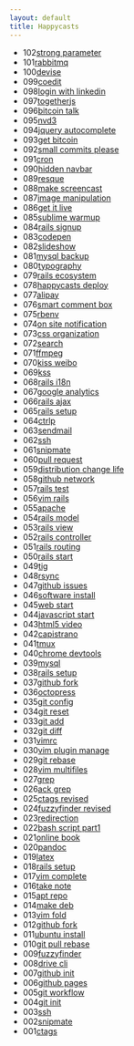 ```yaml
---
layout: default
title: Happycasts
---
```


<section class="container content">
  <ul class="listing">
    <li>
      <span>102</span><a href="102-strong-parameter.html">strong parameter</a>
    </li>
    <li>
      <span>101</span><a href="101-rabbitmq.html">rabbitmq</a>
    </li>
    <li>
      <span>100</span><a href="100-devise.html">devise</a>
    </li>
    <li>
      <span>099</span><a href="099-coedit.html">coedit</a>
    </li>
    <li>
      <span>098</span><a href="098-login-with-linkedin.html">login with linkedin</a>
    </li>
    <li>
      <span>097</span><a href="097-togetherjs.html">togetherjs</a>
    </li>
    <li>
      <span>096</span><a href="096-bitcoin-talk.html">bitcoin talk</a>
    </li>
    <li>
      <span>095</span><a href="095-nvd3.html">nvd3</a>
    </li>
    <li>
      <span>094</span><a href="094-jquery-autocomplete.html">jquery autocomplete</a>
    </li>
    <li>
      <span>093</span><a href="093-get-bitcoin.html">get bitcoin</a>
    </li>
    <li>
      <span>092</span><a href="092-small-commits-please.html">small commits please</a>
    </li>
    <li>
      <span>091</span><a href="091-cron.html">cron</a>
    </li>
    <li>
      <span>090</span><a href="090-hidden-navbar.html">hidden navbar</a>
    </li>
    <li>
      <span>089</span><a href="089-resque.html">resque</a>
    </li>
    <li>
      <span>088</span><a href="088-make-screencast.html">make screencast</a>
    </li>
    <li>
      <span>087</span><a href="087-image-manipulation.html">image manipulation</a>
    </li>
    <li>
      <span>086</span><a href="086-get-it-live.html">get it live</a>
    </li>
    <li>
      <span>085</span><a href="085-sublime-warmup.html">sublime warmup</a>
    </li>
    <li>
      <span>084</span><a href="084-rails-signup.html">rails signup</a>
    </li>
    <li>
      <span>083</span><a href="083-codepen.html">codepen</a>
    </li>
    <li>
      <span>082</span><a href="082-slideshow.html">slideshow</a>
    </li>
    <li>
      <span>081</span><a href="081-mysql-backup.html">mysql backup</a>
    </li>
    <li>
      <span>080</span><a href="080-typography.html">typography</a>
    </li>
    <li>
      <span>079</span><a href="079-rails-ecosystem.html">rails ecosystem</a>
    </li>
    <li>
      <span>078</span><a href="078-happycasts-deploy.html">happycasts deploy</a>
    </li>
    <li>
      <span>077</span><a href="077-alipay.html">alipay</a>
    </li>
    <li>
      <span>076</span><a href="076-smart-comment-box.html">smart comment box</a>
    </li>
    <li>
      <span>075</span><a href="075-rbenv.html">rbenv</a>
    </li>
    <li>
      <span>074</span><a href="074-on-site-notification.html">on site notification</a>
    </li>
    <li>
      <span>073</span><a href="073-css-organization.html">css organization</a>
    </li>
    <li>
      <span>072</span><a href="072-search.html">search</a>
    </li>
    <li>
      <span>071</span><a href="071-ffmpeg.html">ffmpeg</a>
    </li>
    <li>
      <span>070</span><a href="070-kiss-weibo.html">kiss weibo</a>
    </li>
    <li>
      <span>069</span><a href="069-kss.html">kss</a>
    </li>
    <li>
      <span>068</span><a href="068-rails-i18n.html">rails i18n</a>
    </li>
    <li>
      <span>067</span><a href="067-google-analytics.html">google analytics</a>
    </li>
    <li>
      <span>066</span><a href="066-rails-ajax.html">rails ajax</a>
    </li>
    <li>
      <span>065</span><a href="065-rails-setup.html">rails setup</a>
    </li>
    <li>
      <span>064</span><a href="064-ctrlp.html">ctrlp</a>
    </li>
    <li>
      <span>063</span><a href="063-sendmail.html">sendmail</a>
    </li>
    <li>
      <span>062</span><a href="062-ssh.html">ssh</a>
    </li>
    <li>
      <span>061</span><a href="061-snipmate.html">snipmate</a>
    </li>
    <li>
      <span>060</span><a href="060-pull-request.html">pull request</a>
    </li>
    <li>
      <span>059</span><a href="059-distribution-change-life.html">distribution change life</a>
    </li>
    <li>
      <span>058</span><a href="058-github-network.html">github network</a>
    </li>
    <li>
      <span>057</span><a href="057-rails-test.html">rails test</a>
    </li>
    <li>
      <span>056</span><a href="056-vim-rails.html">vim rails</a>
    </li>
    <li>
      <span>055</span><a href="055-apache.html">apache</a>
    </li>
    <li>
      <span>054</span><a href="054-rails-model.html">rails model</a>
    </li>
    <li>
      <span>053</span><a href="053-rails-view.html">rails view</a>
    </li>
    <li>
      <span>052</span><a href="052-rails-controller.html">rails controller</a>
    </li>
    <li>
      <span>051</span><a href="051-rails-routing.html">rails routing</a>
    </li>
    <li>
      <span>050</span><a href="050-rails-start.html">rails start</a>
    </li>
    <li>
      <span>049</span><a href="049-tig.html">tig</a>
    </li>
    <li>
      <span>048</span><a href="048-rsync.html">rsync</a>
    </li>
    <li>
      <span>047</span><a href="047-github-issues.html">github issues</a>
    </li>
    <li>
      <span>046</span><a href="046-software-install.html">software install</a>
    </li>
    <li>
      <span>045</span><a href="045-web-start.html">web start</a>
    </li>
    <li>
      <span>044</span><a href="044-javascript-start.html">javascript start</a>
    </li>
    <li>
      <span>043</span><a href="043-html5-video.html">html5 video</a>
    </li>
    <li>
      <span>042</span><a href="042-capistrano.html">capistrano</a>
    </li>
    <li>
      <span>041</span><a href="041-tmux.html">tmux</a>
    </li>
    <li>
      <span>040</span><a href="040-chrome-devtools.html">chrome devtools</a>
    </li>
    <li>
      <span>039</span><a href="039-mysql.html">mysql</a>
    </li>
    <li>
      <span>038</span><a href="038-rails-setup.html">rails setup</a>
    </li>
    <li>
      <span>037</span><a href="037-github-fork.html">github fork</a>
    </li>
    <li>
      <span>036</span><a href="036-octopress.html">octopress</a>
    </li>
    <li>
      <span>035</span><a href="035-git-config.html">git config</a>
    </li>
    <li>
      <span>034</span><a href="034-git-reset.html">git reset</a>
    </li>
    <li>
      <span>033</span><a href="033-git-add.html">git add</a>
    </li>
    <li>
      <span>032</span><a href="032-git-diff.html">git diff</a>
    </li>
    <li>
      <span>031</span><a href="031-vimrc.html">vimrc</a>
    </li>
    <li>
      <span>030</span><a href="030-vim-plugin-manage.html">vim plugin manage</a>
    </li>
    <li>
      <span>029</span><a href="029-git-rebase.html">git rebase</a>
    </li>
    <li>
      <span>028</span><a href="028-vim-multifiles.html">vim multifiles</a>
    </li>
    <li>
      <span>027</span><a href="027-grep.html">grep</a>
    </li>
    <li>
      <span>026</span><a href="026-ack-grep.html">ack grep</a>
    </li>
    <li>
      <span>025</span><a href="025-ctags-revised.html">ctags revised</a>
    </li>
    <li>
      <span>024</span><a href="024-fuzzyfinder-revised.html">fuzzyfinder revised</a>
    </li>
    <li>
      <span>023</span><a href="023-redirection.html">redirection</a>
    </li>
    <li>
      <span>022</span><a href="022-bash-script-part1.html">bash script part1</a>
    </li>
    <li>
      <span>021</span><a href="021-online-book.html">online book</a>
    </li>
    <li>
      <span>020</span><a href="020-pandoc.html">pandoc</a>
    </li>
    <li>
      <span>019</span><a href="019-latex.html">latex</a>
    </li>
    <li>
      <span>018</span><a href="018-rails-setup.html">rails setup</a>
    </li>
    <li>
      <span>017</span><a href="017-vim-complete.html">vim complete</a>
    </li>
    <li>
      <span>016</span><a href="016-take-note.html">take note</a>
    </li>
    <li>
      <span>015</span><a href="015-apt-repo.html">apt repo</a>
    </li>
    <li>
      <span>014</span><a href="014-make-deb.html">make deb</a>
    </li>
    <li>
      <span>013</span><a href="013-vim-fold.html">vim fold</a>
    </li>
    <li>
      <span>012</span><a href="012-github-fork.html">github fork</a>
    </li>
    <li>
      <span>011</span><a href="011-ubuntu-install.html">ubuntu install</a>
    </li>
    <li>
      <span>010</span><a href="010-git-pull-rebase.html">git pull rebase</a>
    </li>
    <li>
      <span>009</span><a href="009-fuzzyfinder.html">fuzzyfinder</a>
    </li>
    <li>
      <span>008</span><a href="008-drive-cli.html">drive cli</a>
    </li>
    <li>
      <span>007</span><a href="007-github-init.html">github init</a>
    </li>
    <li>
      <span>006</span><a href="006-github-pages.html">github pages</a>
    </li>
    <li>
      <span>005</span><a href="005-git-workflow.html">git workflow</a>
    </li>
    <li>
      <span>004</span><a href="004-git-init.html">git init</a>
    </li>
    <li>
      <span>003</span><a href="003-ssh.html">ssh</a>
    </li>
    <li>
      <span>002</span><a href="002-snipmate.html">snipmate</a>
    </li>
    <li>
      <span>001</span><a href="001-ctags.html">ctags</a>
    </li>
  </ul>
</section>
